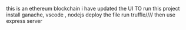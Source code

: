 this is an ethereum blockchain
i have updated the UI
TO run this project install ganache, vscode , nodejs
deploy the file 
run truffle////
then use express server
